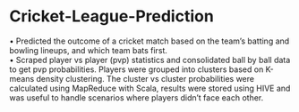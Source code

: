 # Cricket-League-Prediction
• Predicted the outcome of a cricket match based on the team’s batting and bowling lineups, and which team bats first.  
• Scraped player vs player (pvp) statistics and consolidated ball by ball data to get pvp probabilities. Players were grouped into clusters based on K-means density clustering. The cluster vs cluster probabilities were calculated using MapReduce with Scala, results were stored using HIVE and was useful to handle scenarios where players didn’t face each other.
